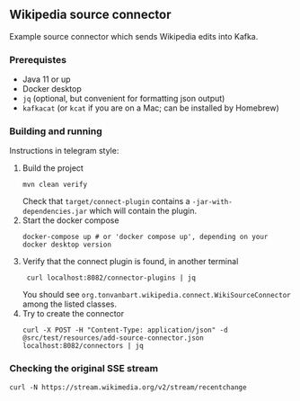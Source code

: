 ## Wikipedia  source connector  

Example source connector which sends Wikipedia edits into Kafka.

### Prerequistes
- Java 11 or up
- Docker desktop
- `jq` (optional, but convenient for formatting json output)
- `kafkacat` (or `kcat` if you are on a Mac; can be installed by Homebrew)

### Building and running
Instructions in telegram style:

1. Build the project
   ```shell
   mvn clean verify
   ```
   Check that `target/connect-plugin` contains a `-jar-with-dependencies.jar` which will contain the plugin.
2. Start the docker compose
   ```shell
   docker-compose up # or 'docker compose up', depending on your docker desktop version
   ```
3. Verify that the connect plugin is found, in another terminal
   ```shell
    curl localhost:8082/connector-plugins | jq
   ```
   You should see `org.tonvanbart.wikipedia.connect.WikiSourceConnector` among the listed classes.
4. Try to create the connector
   ```shell
   curl -X POST -H "Content-Type: application/json" -d @src/test/resources/add-source-connector.json localhost:8082/connectors | jq
   ```
   
### Checking the original SSE stream
```shell
curl -N https://stream.wikimedia.org/v2/stream/recentchange
```